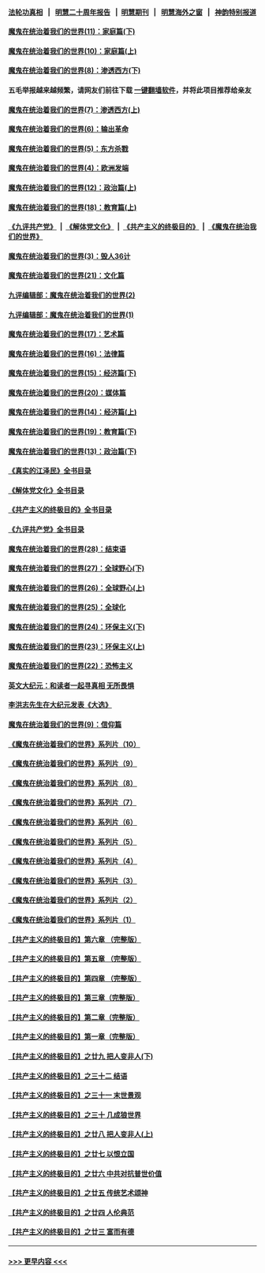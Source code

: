 #### [法轮功真相](https://github.com/gfw-breaker/truth/blob/master/README.md?t=0) &nbsp;&nbsp;|&nbsp;&nbsp; [明慧二十周年报告](https://github.com/gfw-breaker/mh-reports/blob/master/README.md?t=0) &nbsp;&nbsp;|&nbsp;&nbsp;[明慧期刊](https://github.com/gfw-breaker/mh-qikan) &nbsp;&nbsp;|&nbsp;&nbsp; [明慧海外之窗](https://github.com/gfw-breaker/mh-news/blob/master/README.md?t=0) &nbsp;&nbsp;|&nbsp;&nbsp; [神韵特别报道](https://github.com/gfw-breaker/mh-news/blob/master/shenyun.md?t=0)
#### [魔鬼在统治着我们的世界(11)：家庭篇(下)](../pages/nsc422/n10440961.md?t=12182250) 
#### [魔鬼在统治着我们的世界(10)：家庭篇(上)](../pages/nsc422/n10435448.md?t=12182250) 
#### [魔鬼在统治着我们的世界(8)：渗透西方(下)](../pages/nsc422/n10429603.md?t=12182250) 
#### 五毛举报越来越频繁，请网友们前往下载 [一键翻墙软件](https://github.com/gfw-breaker/ssr-accounts)，并将此项目推荐给亲友
#### [魔鬼在统治着我们的世界(7)：渗透西方(上)](../pages/nsc422/n10426013.md?t=12182250) 
#### [魔鬼在统治着我们的世界(6)：输出革命](../pages/nsc422/n10421536.md?t=12182250) 
#### [魔鬼在统治着我们的世界(5)：东方杀戮](../pages/nsc422/n10417707.md?t=12182250) 
#### [魔鬼在统治着我们的世界(4)：欧洲发端](../pages/nsc422/n10414890.md?t=12182250) 
#### [魔鬼在统治着我们的世界(12)：政治篇(上)](../pages/nsc422/n10444576.md?t=12182250) 
#### [魔鬼在统治着我们的世界(18)：教育篇(上)](../pages/nsc422/n10526970.md?t=12182250) 
#### [《九评共产党》](https://github.com/begood0513/9ping.md/blob/master/README.md) &nbsp;|&nbsp; [《解体党文化》](../../../../jtdwh.md/blob/master/README.md)  &nbsp;|&nbsp; [《共产主义的终极目的》](../../../../gczydzjmd.md/blob/master/README.md) &nbsp;|&nbsp; [《魔鬼在统治我们的世界》](../../../../mgztzwmdsj.md/blob/master/README.md) 
#### [魔鬼在统治着我们的世界(3)：毁人36计](../pages/nsc422/n10411583.md?t=12182250) 
#### [魔鬼在统治着我们的世界(21)：文化篇](../pages/nsc422/n10597706.md?t=12182250) 
#### [九评编辑部：魔鬼在统治着我们的世界(2)](../pages/nsc422/n10410036.md?t=12182250) 
#### [九评编辑部：魔鬼在统治着我们的世界(1)](../pages/nsc422/n10406825.md?t=12182250) 
#### [魔鬼在统治着我们的世界(17)：艺术篇](../pages/nsc422/n10499093.md?t=12182250) 
#### [魔鬼在统治着我们的世界(16)：法律篇](../pages/nsc422/n10485969.md?t=12182250) 
#### [魔鬼在统治着我们的世界(15)：经济篇(下)](../pages/nsc422/n10469975.md?t=12182250) 
#### [魔鬼在统治着我们的世界(20)：媒体篇](../pages/nsc422/n10586579.md?t=12182250) 
#### [魔鬼在统治着我们的世界(14)：经济篇(上)](../pages/nsc422/n10457370.md?t=12182250) 
#### [魔鬼在统治着我们的世界(19)：教育篇(下)](../pages/nsc422/n10564808.md?t=12182250) 
#### [魔鬼在统治着我们的世界(13)：政治篇(下)](../pages/nsc422/n10448270.md?t=12182250) 
#### [《真实的江泽民》全书目录](../pages/nsc422/n13721399.md?t=12182250) 
#### [《解体党文化》全书目录](../pages/nsc422/n13721157.md?t=12182250) 
#### [《共产主义的终极目的》全书目录](../pages/nsc422/n13721048.md?t=12182250) 
#### [《九评共产党》全书目录](../pages/nsc422/n13708085.md?t=12182250) 
#### [魔鬼在统治着我们的世界(28)：结束语](../pages/nsc422/n10936246.md?t=12182250) 
#### [魔鬼在统治着我们的世界(27)：全球野心(下)](../pages/nsc422/n10928319.md?t=12182250) 
#### [魔鬼在统治着我们的世界(26)：全球野心(上)](../pages/nsc422/n10900318.md?t=12182250) 
#### [魔鬼在统治着我们的世界(25)：全球化](../pages/nsc422/n10788205.md?t=12182250) 
#### [魔鬼在统治着我们的世界(24)：环保主义(下)](../pages/nsc422/n10695307.md?t=12182250) 
#### [魔鬼在统治着我们的世界(23)：环保主义(上)](../pages/nsc422/n10688613.md?t=12182250) 
#### [魔鬼在统治着我们的世界(22)：恐怖主义](../pages/nsc422/n10614727.md?t=12182250) 
#### [英文大纪元：和读者一起寻真相 无所畏惧](../pages/nsc422/n12542027.md?t=12182250) 
#### [李洪志先生在大纪元发表《大选》](../pages/nsc422/n12534746.md?t=12182250) 
#### [魔鬼在统治着我们的世界(9)：信仰篇](../pages/nsc422/n10432159.md?t=12182250) 
#### [《魔鬼在统治着我们的世界》系列片（10）](../pages/nsc422/n12292670.md?t=12182250) 
#### [《魔鬼在统治着我们的世界》系列片（9）](../pages/nsc422/n12290859.md?t=12182250) 
#### [《魔鬼在统治着我们的世界》系列片（8）](../pages/nsc422/n12287445.md?t=12182250) 
#### [《魔鬼在统治着我们的世界》系列片（7）](../pages/nsc422/n12283425.md?t=12182250) 
#### [《魔鬼在统治着我们的世界》系列片（6）](../pages/nsc422/n12282314.md?t=12182250) 
#### [《魔鬼在统治着我们的世界》系列片（5）](../pages/nsc422/n12281419.md?t=12182250) 
#### [《魔鬼在统治着我们的世界》系列片（4）](../pages/nsc422/n12274024.md?t=12182250) 
#### [《魔鬼在统治着我们的世界》系列片（3）](../pages/nsc422/n12271322.md?t=12182250) 
#### [《魔鬼在统治着我们的世界》系列片（2）](../pages/nsc422/n12269049.md?t=12182250) 
#### [《魔鬼在统治着我们的世界》系列片（1）](../pages/nsc422/n12267575.md?t=12182250) 
#### [【共产主义的终极目的】第六章 （完整版）](../pages/nsc422/n11428913.md?t=12182250) 
#### [【共产主义的终极目的】第五章 （完整版）](../pages/nsc422/n11428912.md?t=12182250) 
#### [【共产主义的终极目的】第四章 （完整版）](../pages/nsc422/n11428907.md?t=12182250) 
#### [【共产主义的终极目的】第三章（完整版）](../pages/nsc422/n11428848.md?t=12182250) 
#### [【共产主义的终极目的】第二章（完整版）](../pages/nsc422/n11428831.md?t=12182250) 
#### [【共产主义的终极目的】第一章（完整版）](../pages/nsc422/n11417651.md?t=12182250) 
#### [【共产主义的终极目的】之廿九 把人变非人(下)](../pages/nsc422/n11344140.md?t=12182250) 
#### [【共产主义的终极目的】之三十二 结语](../pages/nsc422/n11360535.md?t=12182250) 
#### [【共产主义的终极目的】之三十一 末世景观](../pages/nsc422/n11351129.md?t=12182250) 
#### [【共产主义的终极目的】之三十 几成狼世界](../pages/nsc422/n11348280.md?t=12182250) 
#### [【共产主义的终极目的】之廿八 把人变非人(上)](../pages/nsc422/n11340492.md?t=12182250) 
#### [【共产主义的终极目的】之廿七 以恨立国](../pages/nsc422/n11336944.md?t=12182250) 
#### [【共产主义的终极目的】之廿六 中共对抗普世价值](../pages/nsc422/n11324785.md?t=12182250) 
#### [【共产主义的终极目的】之廿五 传统艺术颂神](../pages/nsc422/n11296396.md?t=12182250) 
#### [【共产主义的终极目的】之廿四 人伦典范](../pages/nsc422/n11296397.md?t=12182250) 
#### [【共产主义的终极目的】之廿三 富而有德](../pages/nsc422/n11283598.md?t=12182250) 

----
#### [ >>> 更早内容 <<< ](../indexes/nsc422-earlier.md)
